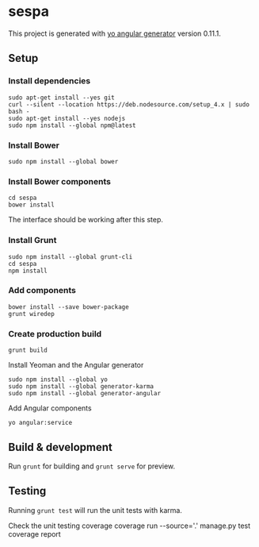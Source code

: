 # sespa

This project is generated with [yo angular generator](https://github.com/yeoman/generator-angular)
version 0.11.1.

## Setup

### Install dependencies

    sudo apt-get install --yes git
    curl --silent --location https://deb.nodesource.com/setup_4.x | sudo bash -
    sudo apt-get install --yes nodejs
    sudo npm install --global npm@latest

### Install Bower

    sudo npm install --global bower

### Install Bower components

    cd sespa
    bower install

The interface should be working after this step.

### Install Grunt

    sudo npm install --global grunt-cli
    cd sespa
    npm install

### Add components

    bower install --save bower-package
    grunt wiredep
    
### Create production build

    grunt build

Install Yeoman and the Angular generator

    sudo npm install --global yo
    sudo npm install --global generator-karma
    sudo npm install --global generator-angular

Add Angular components

    yo angular:service

## Build & development

Run `grunt` for building and `grunt serve` for preview.

## Testing

Running `grunt test` will run the unit tests with karma.

Check the unit testing coverage
    coverage run --source='.' manage.py test
    coverage report
